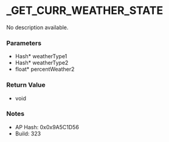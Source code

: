 # _GET_CURR_WEATHER_STATE

No description available.

### Parameters
* Hash* weatherType1
* Hash* weatherType2
* float* percentWeather2

### Return Value
* void

### Notes
* AP Hash: 0x0x9A5C1D56
* Build: 323

